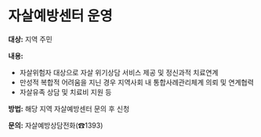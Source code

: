 # 자살예방센터 운영

**대상:** 지역 주민

**내용:**
- 자살위험자 대상으로 자살 위기상담 서비스 제공 및 정신과적 치료연계
- 만성적 복합적 어려움을 지닌 경우 지역사회 내 통합사례관리체계 의뢰 및 연계협력
- 자살유족 상담 및 치료비 지원 등

**방법:** 해당 지역 자살예방센터 문의 후 신청

**문의:** 자살예방상담전화(☎1393)
